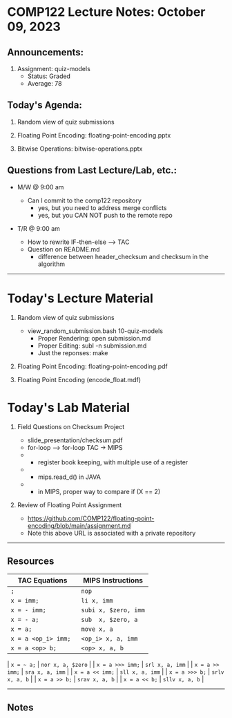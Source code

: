 # COMP122 Lecture Notes: October 09, 2023

## Announcements:

   1. Assignment: quiz-models
      - Status: Graded
      - Average: 78

      
## Today's Agenda:
   1. Random view of quiz submissions

   1. Floating Point Encoding: floating-point-encoding.pptx

   1. Bitwise Operations: bitwise-operations.pptx 



## Questions from Last Lecture/Lab, etc.:
   * M/W @ 9:00 am
     - Can I commit to the comp122 repository
       - yes, but you need to address merge conflicts
       - yes, but you CAN NOT push to the remote repo

   * T/R @ 9:00 am
     - How to rewrite IF-then-else --> TAC
     - Question on README.md
       - difference between header_checksum and checksum in the algorithm




---
# Today's Lecture Material
   1. Random view of quiz submissions
      - view_random_submission.bash  10-quiz-models
        - Proper Rendering:  open submission.md
        - Proper Editing:    subl -n submission.md
        - Just the reponses: make

  1. Floating Point Encoding: floating-point-encoding.pdf
  1. Floating Point Encoding (encode_float.mdf)
  <!--
  1. Bitwise Operations: bitwise-operations.pdf
  -->

# Today's Lab Material
  1. Field Questions on Checksum Project
     - slide_presentation/checksum.pdf
     - for-loop --> for-loop TAC  -> MIPS
     - * register book keeping, with multiple use of a register
     - * mips.read_d() in JAVA
     - * in MIPS, proper way to compare if (X == 2)

  1. Review of Floating Point Assignment
     - https://github.com/COMP122/floating-point-encoding/blob/main/assignment.md
     - Note this above URL is associated with a private repository
  
  <!--    
  1. TAC for Shift Instructions
     - mips_cli

  1. Floating Point algorithm 
  -->    

---
## Resources


   | TAC Equations                 | MIPS Instructions         |
   |-------------------------------|---------------------------|
   | `;`                           | `nop`                     |
   | `x = imm;`                    | `li x, imm`               |
   | `x = - imm;`                  | `subi x, $zero, imm`      |
   | `x = - a;`                    | `sub  x, $zero, a`        |
   | `x = a;`                      | `move x, a`               |
   | `x = a <op_i> imm; `          | `<op_i> x, a, imm`        |
   | `x = a <op> b;`               | `<op> x, a, b`            |

      
   | `x = ~ a;`                    | `nor x, a, $zero`         |
   | `x = a >>> imm;`              | `srl x, a, imm`           |
   | `x = a >> imm;`               | `sra x, a, imm`           |
   | `x = a << imm;`               | `sll x, a, imm`           |
   | `x = a >>> b;`                | `srlv x, a, b`            |
   | `x = a >> b;`                 | `srav x, a, b`            |
   | `x = a << b;`                 | `sllv x, a, b`            |


---
<!-- This section for student's to place their own notes. -->
<!-- This section will not be updated by the Professor.   -->

## Notes  


